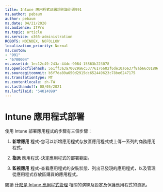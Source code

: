 ```yaml
---
title: Intune 應用程式部署規則識別碼991
ms.author: pebaum
author: pebaum
ms.date: 04/21/2020
ms.audience: ITPro
ms.topic: article
ms.service: o365-administration
ROBOTS: NOINDEX, NOFOLLOW
localization_priority: Normal
ms.custom:
- "991"
- "6700004"
ms.assetid: 1ec12c49-243a-44dc-9084-15863b223078
ms.openlocfilehash: 561ff3a3a70029a6c53776176602f6de10a6637f8ab66c0189d7584220316e87
ms.sourcegitcommit: b5f7da89a650d2915dc652449623c78be6247175
ms.translationtype: MT
ms.contentlocale: zh-TW
ms.lasthandoff: 08/05/2021
ms.locfileid: "54014099"
---
```

# <a name="intune-app-deployment"></a>Intune 應用程式部署

使用 Intune 部署應用程式的步驟有三個步驟：
  
1. **新增應用** 程式-您可以新增應用程式存放區應用程式或上傳一系列的商務應用程式。

2. **指派** 應用程式-決定應用程式的部署範圍。

3. **監視應用** 程式-查看應用程式的安裝狀態、列出已發現的應用程式，以及管理從應用程式存放區購買的應用程式。

閱讀 [什麼是 Intune 應用程式管理](https://docs.microsoft.com/intune/app-management) 相關的演練及設定及保護應用程式的資訊。
  